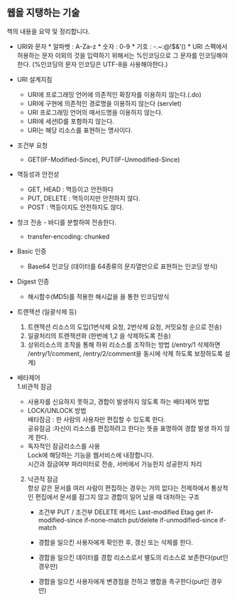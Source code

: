## 웹을 지탱하는 기술
    
   책의 내용을 요약 및 정리합니다.
   
   * URI와 문자
    * 알파벳 : A-Za-z
    * 숫자 : 0-9
    * 기호 : -.~:@!$&'()
    * URI 스펙에서 허용하는 문자 이외의 것을 입력하기 위해서는 %인코딩으로 그 문자를 인코딩해야 한다. (%인코딩의 문자 인코딩은 UTF-8을 사용해야한다.)
  
  * URI 설계지침
    * URI에 프로그래밍 언어에 의존적인 확장자를 이용하지 않는다.(.do)
    * URI에 구현에 의존적인 경로명을 이용하지 않는다 (servlet)
    * URI 프로그래밍 언어의 매서드명을 이용하지 않는다.
    * URI에 세션ID를 포함하지 않는다.
    * URI는 해당 리소스를 표현하는 명사이다.
    
  * 조건부 요청
    * GET(IF-Modified-Since), PUT(IF-Unmodified-Since)
  
  * 멱등성과 안전성
    * GET, HEAD : 멱등이고 안전하다
    * PUT, DELETE : 멱득이지만 안전하지 않다.
    * POST : 멱등이지도 안전하지도 않다.
    
  * 청크 전송 - 바디를 분할하여 전송한다.
    * transfer-encoding: chunked 
  
  * Basic 인증
    * Base64 인코딩 (데이터를 64종류의 문자열만으로 표현하는 인코딩 방식)
  
  * Digest 인증
    * 해시함수(MD5)를 적용한 해시값을 을 통한 인코딩방식
    
  * 트랜잭션 (일괄삭제 등)
    1. 트랜잭션 리소스의 도입(1번삭제 요청, 2번삭제 요청, 커밋요청 순으로 전송)
    2. 일괄처리의 트랜잭션화 (한번에 1,2 을 삭제하도록 전송)
    3. 상위리소스의 조작을 통해 하위 리소스를 조작하는 방법 (/entry/1 삭제하면 /entry/1/comment, /entry/2/comment을 동시에 삭제 하도록 보장하도록 설계)
    
  * 배타제어  
    1.비관적 잠금    
       * 사용자를 신요하지 못하고, 경합이 발생하지 않도록 하는 배타제어 방법
       * LOCK/UNLOCK 방법   
           배타잠금 : 한 사람의 사용자만 편집할 수 있도록 한다.    
           공유잠금 :자신이 리소스를 편집하려고 한다는 뜻을 표명하여 경합 발생 하지 않게 한다.
       * 독자적인 잠금리소스를 사용    
            Lock에 해당하는 기능을 웹서비스에 내장합니다.  
            시간과 잠금여부 파라미터로 전송, 서버에서 가능한지 성공한지 처리
    2. 낙관적 잠금  
        항상 같은 문서를 여러 사람이 편집하는 경우는 거의 없다는 전제하에서 통상적인 편집에서 문서를 잠그지 않고
        경합이 일어 났을 때 대처하는 구조
        
        * 조건부 PUT / 조건부 DELETE
            메서드       Last-modified            Etag
            get         if-modified-since        if-none-match
            put/delete  if-unmodified-since      if-match
        
        * 경합을 일으킨 사용자에게 확인한 후, 갱신 또는 삭제를 한다.
        
        * 경합을 일으킨 데이터를 경합 리소스로서 별도의 리소스로 보존한다(put인 경우만)
        * 경합을 일으킨 사용자에게 변경점을 전하고 병합을 촉구한다(put인 경우만)
        
   